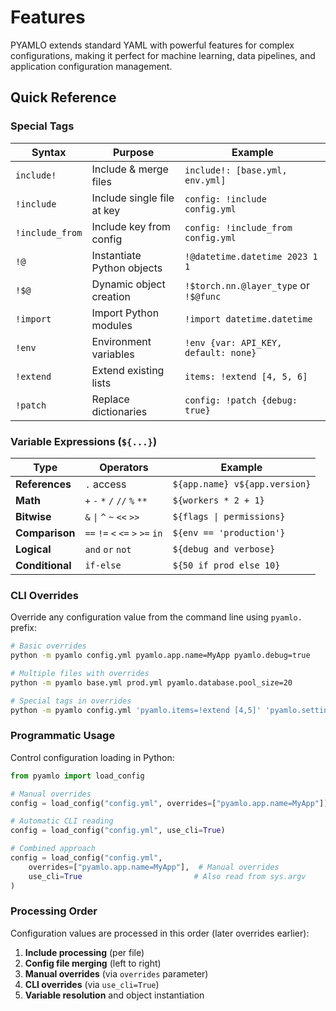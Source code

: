 # Features

PYAMLO extends standard YAML with powerful features for complex configurations, making it perfect for machine learning, data pipelines, and application configuration management.

## Quick Reference

### Special Tags
| Syntax | Purpose | Example |
|--------|---------|---------|
| `include!` | Include & merge files | `include!: [base.yml, env.yml]` |
| `!include` | Include single file at key | `config: !include config.yml` |
| `!include_from` | Include key from config  | `config: !include_from config.yml` |
| `!@` | Instantiate Python objects | `!@datetime.datetime 2023 1 1` |
| `!$@` | Dynamic object creation | `!$torch.nn.@layer_type` or `!$@func` |
| `!import` | Import Python modules | `!import datetime.datetime` |
| `!env` | Environment variables | `!env {var: API_KEY, default: none}` |
| `!extend` | Extend existing lists | `items: !extend [4, 5, 6]` |
| `!patch` | Replace dictionaries | `config: !patch {debug: true}` |

### Variable Expressions (`${...}`)
| Type | Operators | Example |
|------|-----------|---------|
| **References** | `.` access | `${app.name} v${app.version}` |
| **Math** | `+` `-` `*` `/` `//` `%` `**` | `${workers * 2 + 1}` |
| **Bitwise** | `&` `\|` `^` `~` `<<` `>>` | `${flags \| permissions}` |
| **Comparison** | `==` `!=` `<` `<=` `>` `>=` `in` | `${env == 'production'}` |
| **Logical** | `and` `or` `not` | `${debug and verbose}` |
| **Conditional** | `if-else` | `${50 if prod else 10}` |


### CLI Overrides
Override any configuration value from the command line using `pyamlo.` prefix:

```bash
# Basic overrides
python -m pyamlo config.yml pyamlo.app.name=MyApp pyamlo.debug=true

# Multiple files with overrides
python -m pyamlo base.yml prod.yml pyamlo.database.pool_size=20

# Special tags in overrides
python -m pyamlo config.yml 'pyamlo.items=!extend [4,5]' 'pyamlo.settings=!patch {"debug": true}'
```

### Programmatic Usage
Control configuration loading in Python:

```python
from pyamlo import load_config

# Manual overrides
config = load_config("config.yml", overrides=["pyamlo.app.name=MyApp"])

# Automatic CLI reading
config = load_config("config.yml", use_cli=True)

# Combined approach
config = load_config("config.yml", 
    overrides=["pyamlo.app.name=MyApp"],  # Manual overrides
    use_cli=True                         # Also read from sys.argv
)
```

### Processing Order
Configuration values are processed in this order (later overrides earlier):

1. **Include processing** (per file)
2. **Config file merging** (left to right)
3. **Manual overrides** (via `overrides` parameter)
4. **CLI overrides** (via `use_cli=True`)
5. **Variable resolution** and object instantiation
